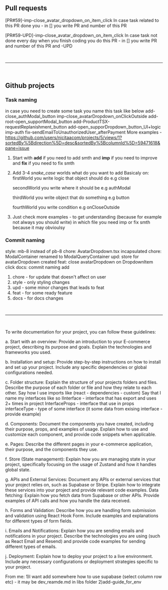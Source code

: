 ## Pull requests

[PR#59]-imp-close_avatar_dropdown_on_item_click
In case task related to this PR done you - in [] you write PR and number of this PR

[PR#59-UPD]-imp-close_avatar_dropdown_on_item_click
In case task not done every day when you finish coding you do this PR - in [] you write PR and number of this PR and -UPD

<br/>

---

<br/>

## Github projects

### Task naming

in case you need to create some task you name this task like below
add-close_authModal_button
imp-close_avatarDropdown_onClickOutside
add-root-open_supportModal_button
add-ProductTSX-requestReplanishment_button
add-open_supporDropdown_button_UI+logic
imp-auth
fix-sendEmailToUnauthorizedUser_afterPayment
More examples - https://github.com/users/nicitaacom/projects/5/views/1?sortedBy%5Bdirection%5D=desc&sortedBy%5BcolumnId%5D=59471618&pane=issue

1. Start with **add** if you need to add smth and **imp** if you need to improve and **fix** if you need to fix smth
2. Add 3-4 _snake_case_ worlds what do you want to add
   Basicaly on:
   firstWorld you write logic that object should do e.g close

   secondWorld you write where it should be e.g authModal

   thirdWorld you write object that do something e.g button

   fourthWorld you write condition e.g onCloseOutside

3. Just check more examples - to get understanding (because for example not always you should write)
   in which file you need imp or fix smth because it may obvioulsy

### Commit naming

style: mb-8 instead of pb-8
chore: AvatarDropdown.tsx incapsulated
chore: ModalContainer renamed to ModalQueryContainer
upd: store for avatarDropdown created
feat: close avatarDropdown on DropdownItem click
docs: commit naming add

1. chore - for update that doesn't affect on user
2. style - only styling changes
3. upd - some minor changes that leads to feat
4. feat - for some ready feature
5. docs - for docs changes

<br/>

---

<br/>

To write documentation for your project, you can follow these guidelines:

a. Start with an overview: Provide an introduction to your E-commerce project, describing its purpose and goals. Explain the technologies and frameworks you used.

b. Installation and setup: Provide step-by-step instructions on how to install and set up your project. Include any specific dependencies or global configurations needed.

c. Folder structure: Explain the structure of your projects folders and files. Describe the purpose of each folder or file and how they relate to each other.
Say how I use imports like (react - dependencies - custom)
Say that I name my interfaces like so
IInterface - interface that has export and uses 2+ times in project
InterfaceProps - interface that use in props
interfaceType - type of some interface (it some data from exising interface - provide example)

d. Components: Document the components you have created, including their purpose, props, and examples of usage. Explain how to use and customize each component, and provide code snippets when applicable.

e. Pages: Describe the different pages in your e-commerce application, their purpose, and the components they use.

f. Store (State management): Explain how you are managing state in your project, specifically focusing on the usage of Zustand and how it handles global state.

g. APIs and External Services: Document any APIs or external services that your project relies on, such as Supabase or Stripe. Explain how to integrate these services into your project and provide relevant code examples.
Data fetching: Explain how you fetch data from Supabase or other APIs. Provide examples of API calls and how you handle the data received.

h. Forms and Validation: Describe how you are handling form submission and validation using React Hook Form. Include examples and explanations for different types of form fields.

i. Emails and Notifications: Explain how you are sending emails and notifications in your project. Describe the technologies you are using (such as React Email and Resend) and provide code examples for sending different types of emails.

j. Deployment: Explain how to deploy your project to a live environment. Include any necessary configurations or deployment strategies specific to your project.

From me:
1)I want add somewhere how to use supabase (select column row etc) - it may be dev_reamde.md in libs folder
2)add-guide_for_env
